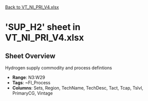 [Back to VT_NI_PRI_V4.xlsx](README.md)

# 'SUP_H2' sheet in VT_NI_PRI_V4.xlsx

## Sheet Overview

Hydrogen supply commodity and process defintions

- **Range**: N3:W29
- **Tags**: ~FI_Process
- **Columns**: Sets, Region, TechName, TechDesc, Tact, Tcap, Tslvl, PrimaryCG, Vintage


